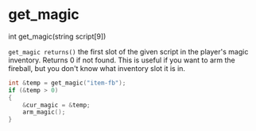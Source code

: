 # get_magic

<Prototype>int get_magic(string script[9])</Prototype>

`get_magic returns()` the first slot of the given script in the player's magic inventory. Returns 0 if not found. This is useful if you want to arm the fireball, but you don't know what inventory slot it is in.

```c
int &temp = get_magic("item-fb");
if (&temp > 0)
{
    &cur_magic = &temp;
    arm_magic();
}
```
